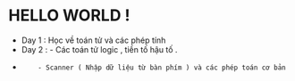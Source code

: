# HELLO WORLD !
* Day 1 : Học về toán tử và các phép tính
* Day 2 : - Các toán tử logic , tiền tố hậu tố .
*         - Scanner ( Nhập dữ liệu từ bàn phím ) và các phép toán cơ bản 



